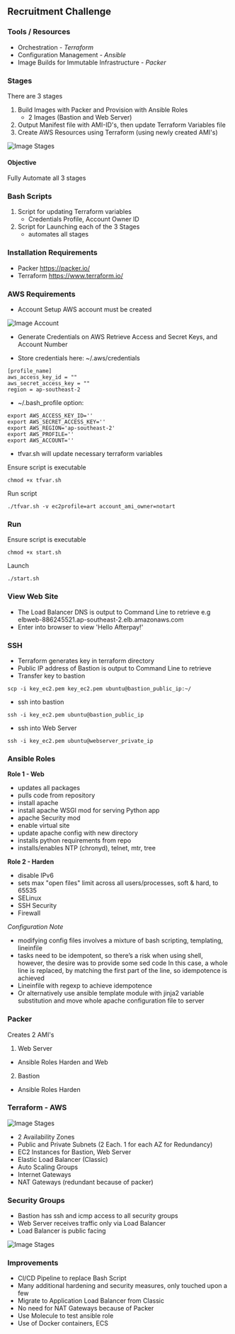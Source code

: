 
## Recruitment Challenge

### Tools / Resources
- Orchestration - *Terraform*
- Configuration Management - *Ansible*
- Image Builds for Immutable Infrastructure - *Packer*

### Stages
There are 3 stages
1) Build Images with Packer and Provision with Ansible Roles
   - 2 Images (Bastion and Web Server)
2) Output Manifest file with AMI-ID's, then update Terraform Variables file
3) Create AWS Resources using Terraform (using newly created AMI's)

![Image Stages](https://github.com/mymatt/Coding-Challenge/blob/master/images/AfterPay_workflow.png)

#### Objective
Fully Automate all 3 stages

### Bash Scripts
1) Script for updating Terraform variables
   - Credentials Profile, Account Owner ID
2) Script for Launching each of the 3 Stages
   - automates all stages

### Installation Requirements
- Packer https://packer.io/
- Terraform https://www.terraform.io/

### AWS Requirements
- Account Setup
AWS account must be created

![Image Account](https://github.com/mymatt/Coding-Challenge/blob/master/images/afterpay_account.png)

- Generate Credentials on AWS
Retrieve Access and Secret Keys, and Account Number

- Store credentials here: ~/.aws/credentials
```
[profile_name]
aws_access_key_id = ""
aws_secret_access_key = ""
region = ap-southeast-2
```
- ~/.bash_profile option:
```
export AWS_ACCESS_KEY_ID=''
export AWS_SECRET_ACCESS_KEY=''
export AWS_REGION='ap-southeast-2'
export AWS_PROFILE=''
export AWS_ACCOUNT=''
```
- tfvar.sh will update necessary terraform variables

Ensure script is executable
```
chmod +x tfvar.sh
```
Run script
```
./tfvar.sh -v ec2profile=art account_ami_owner=notart
```

### Run
Ensure script is executable
```
chmod +x start.sh
```
Launch
```
./start.sh
```

### View Web Site
- The Load Balancer DNS is output to Command Line to retrieve e.g elbweb-886245521.ap-southeast-2.elb.amazonaws.com
- Enter into browser to view 'Hello Afterpay!'

### SSH
- Terraform generates key in terraform directory
- Public IP address of Bastion is output to Command Line to retrieve
- Transfer key to bastion
```
scp -i key_ec2.pem key_ec2.pem ubuntu@bastion_public_ip:~/
```
- ssh into bastion
```
ssh -i key_ec2.pem ubuntu@bastion_public_ip
```
- ssh into Web Server
```
ssh -i key_ec2.pem ubuntu@webserver_private_ip
```

### Ansible Roles
**Role 1 - Web**
- updates all packages
- pulls code from repository
- install apache
- install apache WSGI mod for serving Python app
- apache Security mod
- enable virtual site
- update apache config with new directory
- installs python requirements from repo
- installs/enables NTP (chronyd), telnet, mtr, tree

**Role 2 - Harden**
- disable IPv6
- sets max "open files" limit across all users/processes, soft & hard, to 65535
- SELinux
- SSH Security
- Firewall

*Configuration Note*
- modifying config files involves a mixture of bash scripting, templating, lineinfile
- tasks need to be idempotent, so there’s a risk when using shell, however, the desire was to provide some sed code
  In this case, a whole line is replaced, by matching the first part of the line, so idempotence is achieved
- Lineinfile with regexp to achieve idempotence
- Or alternatively use ansible template module with jinja2 variable substitution and move whole apache configuration file to server

### Packer
Creates 2 AMI's
1. Web Server
- Ansible Roles Harden and Web

2. Bastion
- Ansible Roles Harden

### Terraform - AWS

![Image Stages](https://github.com/mymatt/Coding-Challenge/blob/master/images/AfterPay_aws.png)

- 2 Availability Zones
- Public and Private Subnets (2 Each. 1 for each AZ for Redundancy)
- EC2 Instances for Bastion, Web Server
- Elastic Load Balancer (Classic)
- Auto Scaling Groups
- Internet Gateways
- NAT Gateways (redundant because of packer)

### Security Groups
- Bastion has ssh and icmp access to all security groups
- Web Server receives traffic only via Load Balancer
- Load Balancer is public facing

![Image Stages](https://github.com/mymatt/Coding-Challenge/blob/master/images/AfterPay_sec.png)

### Improvements
- CI/CD Pipeline to replace Bash Script
- Many additional hardening and security measures, only touched upon a few
- Migrate to Application Load Balancer from Classic
- No need for NAT Gateways because of Packer
- Use Molecule to test ansible role
- Use of Docker containers, ECS
